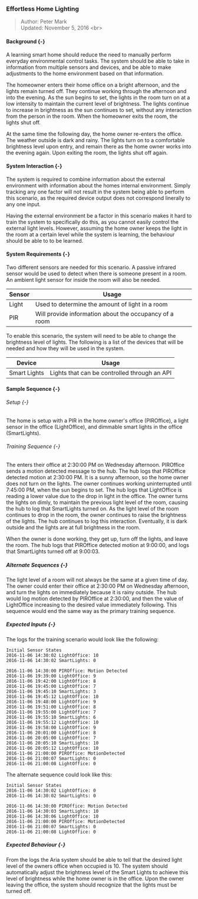 ### Effortless Home Lighting

> Author: Peter Mark <br>
> Updated: November 5, 2016 <br\>

#### Background {-}

A learning smart home should reduce the need to manually perform everyday environmental control 
tasks. The system should be able to take in information from multiple sensors and devices, and be
able to make adjustments to the home environment based on that information. 

The homeowner enters their home office on a bright afternoon, and the lights remain turned off. 
They continue working through the afternoon and into the evening. As the sun begins to set, the lights
in the room turn on at a low intensity to maintain the current level of brightness. The lights continue
to increase in brightness as the sun continues to set, without any interaction from the person in the
room. When the homeowner exits the room, the lights shut off.

At the same time the following day, the home owner re-enters the office. The weather outside is dark
and rainy. The lights turn on to a comfortable brightness level upon entry, and remain there as
the home owner works into the evening again. Upon exiting the room, the lights shut off again.

#### System Interaction {-}

The system is required to combine information about the external environment with information about
the homes internal environment. Simply tracking any one factor will not result in the system 
being able to perform this scenario, as the required device output does not correspond linerally to
any one input.

Having the external environment be a factor in this scenario makes it hard to train the system 
to specifically do this, as you cannot easily control the external light levels. However, assuming the
home owner keeps the light in the room at a certain level while the system is learning, the behaviour
should be able to to be learned.

#### System Requirements {-}

Two different sensors are needed for this scenario. A passive infrared sensor would be used to detect
when there is someone present in a room. An ambient light sensor for inside the room will also be
needed.

| Sensor         | Usage                                                    |
| -------------- | -------------------------------------------------------- |
| Light          | Used to determine the amount of light in a room          |
| PIR            | Will provide information about the occupancy of a room   |

To enable this scenario, the system will need to be able to change the brightness level of lights.
The following is a list of the devices that will be needed and how they will be used in the system.

| Device                | Usage                                           |
| --------------------- | ----------------------------------------------- |
| Smart Lights          | Lights that can be controlled through an API    |


#### Sample Sequence {-}

###### Setup {-}

The home is setup with a PIR in the home owner's office (PIROffice), a light sensor in the office 
(LightOffice), and dimmable smart lights in the office (SmartLights).

###### Training Sequence {-}

The enters their office at 2:30:00 PM on Wednesday afternoon. PIROffice sends a motion detected 
message to the hub. The hub logs that PIROffice detected motion at 2:30:00 PM. It is a sunny afternoon,
so the home owner does not turn on the lights. The owner continues working uninterrupted until 
7:45:00 PM, when the sun begins to set. The hub logs that LightOffice is reading a lower value due to
the drop in light in the office. The owner turns the lights on dimly, to maintain the previous light
level of the room, causing the hub to log that SmartLights turned on. As the light level of the room
continues to drop in the room, the owner continues to raise the brightness of the lights. The hub
continues to log this interaction. Eventually, it is dark outside and the lights are at full 
brightness in the room. 

When the owner is done working, they get up, turn off the lights, and leave the room. The hub logs
that PIROffice detected motion at 9:00:00, and logs that SmartLights turned off at 9:00:03.
  

##### Alternate Sequences {-}

The light level of a room will not always be the same at a given time of day. The owner could enter
their office at 2:30:00 PM on Wednesday afternoon, and turn the lights on immediately because it is
rainy outside. The hub would log motion detected by PIROffice at 2:30:00, and then the value of
LightOffice increasing to the desired value immediately following. This sequence would end the same
way as the primary training sequence. 

##### Expected Inputs {-}

The logs for the training scenario would look like the following:

```
Initial Sensor States
2016-11-06 14:30:02 LightOffice: 10
2016-11-06 14:30:02 SmartLights: 0
```
```
2016-11-06 14:30:00 PIROffice: Motion Detected
2016-11-06 19:39:00 LightOffice: 9
2016-11-06 19:42:00 LightOffice: 8
2016-11-06 19:45:00 LightOffice: 7
2016-11-06 19:45:10 SmartLights: 3
2016-11-06 19:45:12 LightOffice: 10
2016-11-06 19:48:00 LightOffice: 9
2016-11-06 19:51:00 LightOffice: 8
2016-11-06 19:55:00 LightOffice: 7
2016-11-06 19:55:10 SmartLights: 6
2016-11-06 19:55:12 LightOffice: 10
2016-11-06 19:58:00 LightOffice: 9
2016-11-06 20:01:00 LightOffice: 8
2016-11-06 20:05:00 LightOffice: 7
2016-11-06 20:05:10 SmartLights: 10
2016-11-06 20:05:12 LightOffice: 10
2016-11-06 21:00:00 PIROffice: MotionDetected
2016-11-06 21:00:07 SmartLights: 0
2016-11-06 21:00:08 LightOffice: 0
```

The alternate sequence could look like this:

```
Initial Sensor States
2016-11-06 14:30:02 LightOffice: 0
2016-11-06 14:30:02 SmartLights: 0
```
```
2016-11-06 14:30:00 PIROffice: Motion Detected
2016-11-06 14:30:03 SmartLights: 10
2016-11-06 14:30:06 LightOffice: 10
2016-11-06 21:00:00 PIROffice: MotionDetected
2016-11-06 21:00:07 SmartLights: 0
2016-11-06 21:00:08 LightOffice: 0
```

##### Expected Behaviour {-}

From the logs the Aria system should be able to tell that the desired light level of the owners 
office when occupied is 10. The system should automatically adjust the brightness level of the Smart
Lights to achieve this level of brightness while the home owner is in the office. Upon the owner
leaving the office, the system should recognize that the lights must be turned off. 
